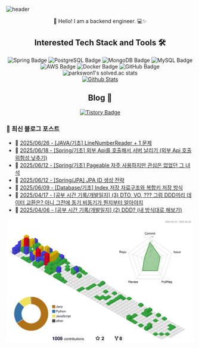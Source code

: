 ![header](https://capsule-render.vercel.app/api?type=waving&color=gradient&height=250&fontSize=40&fontAlignY=40&animation=fadeIn&text=Server%20down%3F%20Must%20be%20cosmic%20rays%20☄️)

<div align="center">
  👋 Hello! I am a backend engineer. 💻✨
</div>

## <div align="center">Interested Tech Stack and Tools 🛠️</div>

<div align="center">
  <img src="https://img.shields.io/badge/Spring-6DB33F?style=flat&logo=Spring&logoColor=white" alt="Spring Badge"/>
  <img src="https://img.shields.io/badge/PostgreSQL-336791?style=flat&logo=PostgreSQL&logoColor=white" alt="PostgreSQL Badge"/>
  <img src="https://img.shields.io/badge/MongoDB-47A248?style=flat&logo=MongoDB&logoColor=white" alt="MongoDB Badge"/>
  <img src="https://img.shields.io/badge/MySQL-4479A1?style=flat&logo=MySQL&logoColor=white" alt="MySQL Badge"/>
  <img src="https://img.shields.io/badge/AWS-232F3E?style=flat&logo=Amazon-AWS&logoColor=white" alt="AWS Badge"/>
  <img src="https://img.shields.io/badge/Docker-2496ED?style=flat&logo=Docker&logoColor=white" alt="Docker Badge"/>
  <img src="https://img.shields.io/badge/GitHub-181717?style=flat&logo=GitHub&logoColor=white" alt="GitHub Badge"/>
</div>

<div align="center">
  <img src="https://github-readme-solvedac.hyp3rflow.vercel.app/api/?handle=parkswon1" alt="parkswon1's solved.ac stats"/>
</div>

<div align="center">
  <a href="https://www.codenary.co.kr/user-profile/detail/%EB%B0%95%EC%84%9D%EC%9B%90?github_ride=true&utm_source=github">
    <img src="https://www.codenary.co.kr/widget/github/api?username=%EB%B0%95%EC%84%9D%EC%9B%90" alt="Github Stats">
  </a>
</div>

## <div align="center">Blog 🌱</div>
<div align="center">
  <a href="https://naturecancoding.tistory.com/">
    <img src="https://img.shields.io/badge/Tistory-000000?style=flat&logo=tistory&logoColor=white" alt="Tistory Badge"/>
  </a>
</div>

<!-- START_CUSTOM_SECTION -->

<!-- START_CUSTOM_SECTION -->
### 📝 최신 블로그 포스트

- 📰 [2025/06/26 - [JAVA/기초] LineNumberReader + 1 문제](https://naturecancoding.tistory.com/162)
- 📰 [2025/06/18 - [Spring/기초] 외부 Api를 호출해서 서버 날리기 (외부 Api 호출 위험성 낮추기)](https://naturecancoding.tistory.com/161)
- 📰 [2025/06/12 - [Spring/기초] Pageable 자주 사용하지만 관심은 없었던 그 녀석](https://naturecancoding.tistory.com/160)
- 📰 [2025/06/12 - [Spring/JPA] JPA ID 생성 전략](https://naturecancoding.tistory.com/159)
- 📰 [2025/06/09 - [Database/기초] Index 저장 자료구조와 복합키 저장 방식](https://naturecancoding.tistory.com/158)
- 📰 [2025/04/17 - [공부 시간 기록/개발일지] (3) DTO, VO, ??? 그럼 DDD끼리 데이터 교환은? 아니 그전에 동기 비동기가 뭔지부터 알아야지](https://naturecancoding.tistory.com/157)
- 📰 [2025/04/06 - [공부 시간 기록/개발일지] (2) DDD? (내 방식대로 해보기)](https://naturecancoding.tistory.com/156)

<!-- END_CUSTOM_SECTION -->
<!-- END_CUSTOM_SECTION -->

<!-- 3D 잔디 -->
![3D 잔디](./profile-3d-contrib/profile-gitblock.svg)
